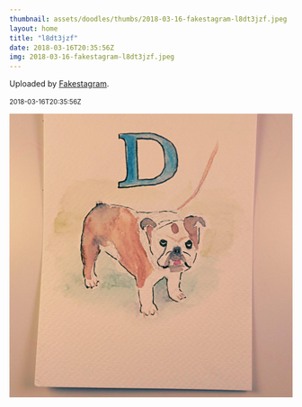 ```yaml
---
thumbnail: assets/doodles/thumbs/2018-03-16-fakestagram-l8dt3jzf.jpeg
layout: home
title: "l8dt3jzf"
date: 2018-03-16T20:35:56Z
img: 2018-03-16-fakestagram-l8dt3jzf.jpeg
---
```


Uploaded by [Fakestagram](https://github.com/opyate/fakestagram).

<small>2018-03-16T20:35:56Z</small>

![Uploaded by Fakestagram](assets/doodles/original/2018-03-16-fakestagram-l8dt3jzf.jpeg)
